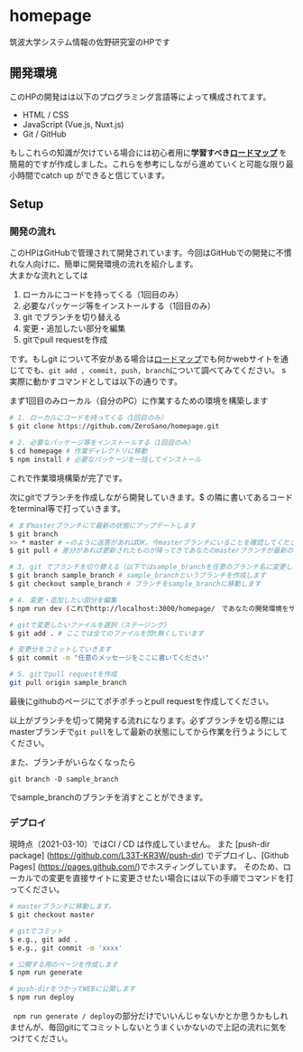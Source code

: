 # homepage
筑波大学システム情報の佐野研究室のHPです

## 開発環境
このHPの開発はは以下のプログラミング言語等によって構成されてます。<br>

- HTML / CSS <br>
- JavaScript (Vue.js, Nuxt.js) <br>
- Git / GitHub <br> 

もしこれらの知識が欠けている場合には初心者用に<strong>学習すべき[ロードマップ](https://github.com/ZeroSano/homepage/blob/master/static/sanolab/webサイトtutorial.pptx) </strong>を簡易的ですが作成しました。これらを参考にしながら進めていくと可能な限り最小時間でcatch up ができると信じています。


## Setup

### 開発の流れ
このHPはGitHubで管理されて開発されています。今回はGitHubでの開発に不慣れな人向けに、簡単に開発環境の流れを紹介します。<br>
大まかな流れとしては

1. ローカルにコードを持ってくる（1回目のみ）
2. 必要なパッケージ等をインストールする（1回目のみ）
3. git でブランチを切り替える
4. 変更・追加したい部分を編集
5. gitでpull requestを作成

です。もしgit について不安がある場合は[ロードマップ](https://github.com/ZeroSano/homepage/blob/master/static/sanolab/webサイトtutorial.pptx)でも何かwebサイトを通じてでも、``` git add , commit, push, branch ```について調べてみてください。
s
実際に動かすコマンドとしては以下の通りです。

まず1回目のみローカル（自分のPC）に作業するための環境を構築します
```bash
# 1. ローカルにコードを持ってくる（1回目のみ）
$ git clone https://github.com/ZeroSano/homepage.git

# 2. 必要なパッケージ等をインストールする（1回目のみ）
$ cd homepage # 作業ディレクトリに移動
$ npm install # 必要なパッケージを一括してインストール
```
これで作業環境構築が完了です。

次にgitでブランチを作成しながら開発していきます。$ の隣に書いてあるコードをterminal等で打っていきます。
```bash
# まずmasterブランチにて最新の状態にアップデートします
$ git branch 
>> * master # ←のように返答があればOK。今masterブランチにいることを確認してください
$ git pull # 差分があれば更新されたものが降ってきてあなたのmasterブランチが最新のものになります。

# 3. git でブランチを切り替える（以下ではsample_branchを任意のブランチ名に変更してください）
$ git branch sample_branch # sample_branchというブランチを作成します
$ git checkout sample_branch # ブランチをsample_branchに移動します

# 4. 変更・追加したい部分を編集
$ npm run dev (これでhttp://localhost:3000/homepage/　であなたの開発環境をサイト上で見れます)

# gitで変更したいファイルを選択（ステージング）
$ git add . # ここでは全てのファイルを閃t無くしています

# 変更分をコミットしていきます
$ git commit -m "任意のメッセージをここに書いてください"

# 5. gitでpull requestを作成
git pull origin sample_branch
```
最後にgithubのページにてポチポチっとpull requestを作成してください。

以上がブランチを切って開発する流れになります。必ずブランチを切る際にはmasterブランチで```git pull```をして最新の状態にしてから作業を行うようにしてください。

また、ブランチがいらなくなったら

```git branch -D sample_branch```

でsample_branchのブランチを消すとことができます。


### デプロイ
現時点（2021-03-10）ではCI / CD は作成していません。 また [push-dir package] (https://github.com/L33T-KR3W/push-dir) でデプロイし、[Github Pages] (https://pages.github.com/)でホスティングしています。 そのため、ローカルでの変更を直接サイトに変更させたい場合には以下の手順でコマンドを打ってください。

```bash
# masterブランチに移動します。
$ git checkout master

# gitでコミット
$ e.g., git add .
$ e.g., git commit -m 'xxxx'

# 公開する用のページを作成します
$ npm run generate

# push-dirをつかってWEBに公開します
$ npm run deploy
```
``` npm run generate / deploy```の部分だけでいいんじゃないかとか思うかもしれませんが、毎回gitにてコミットしないとうまくいかないので上記の流れに気をつけてください。
